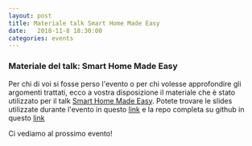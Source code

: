 ```yaml
---
layout: post
title: Materiale talk Smart Home Made Easy
date:   2018-11-8 18:30:00
categories: events
---
```

### Materiale del talk: Smart Home Made Easy

Per chi di voi si fosse perso l'evento o per chi volesse approfondire gli argomenti trattati, ecco a vostra disposizione il materiale che è stato utilizzato per il talk [Smart Home Made Easy](https://www.eventbrite.it/e/biglietti-smart-home-made-easy-51720088176).
Potete trovare le slides utilizzate durante l'evento in questo [link](https://drive.google.com/file/d/1GvdwU6Fr45FLQsBTsxXKQ_W3N6T9KZlk/view?usp=sharing) e la repo completa su github in questo [link](https://github.com/gdgpisa/shme)

Ci vediamo al prossimo evento!
